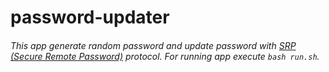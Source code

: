 # password-updater

###### This app generate random password and update password with [SRP (Secure Remote Password)](https://datatracker.ietf.org/doc/html/rfc5054) protocol. For running app execute `bash run.sh`.

